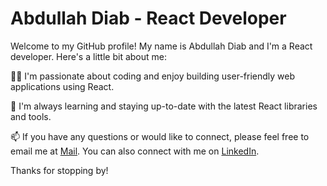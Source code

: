 # Abdullah Diab - React Developer

Welcome to my GitHub profile! My name is Abdullah Diab and I'm a React developer. Here's a little bit about me:

👨‍💻 I'm passionate about coding and enjoy building user-friendly web applications using React.

🌱 I'm always learning and staying up-to-date with the latest React libraries and tools.

📫 If you have any questions or would like to connect, please feel free to email me at [Mail](abdullahdiab00@gmail.com). You can also connect with me on [LinkedIn](https://www.linkedin.com/in/abdullah--diab/).

Thanks for stopping by!


